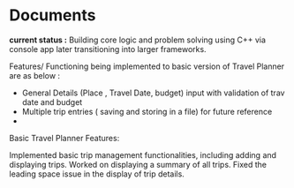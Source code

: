 # Documents

**current status :**
Building core logic and problem solving using C++ via console app later transitioning into larger frameworks.


Features/ Functioning  being implemented to basic version of Travel Planner are as below :
- General Details (Place , Travel Date, budget) input with validation of trav date and budget
- Multiple trip entries  ( saving and storing in a file) for future reference
- 

  
Basic Travel Planner Features:

Implemented basic trip management functionalities, including adding and displaying trips.
Worked on displaying a summary of all trips.
Fixed the leading space issue in the display of trip details.
